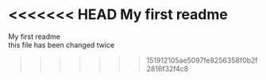 <<<<<<< HEAD
My first readme
=======
My first readme  
 this file has been changed twice
>>>>>>> 151912105ae5097fe8256358f0b2f2816f32f4c8
